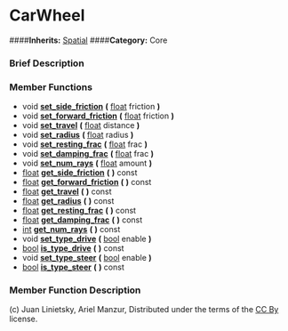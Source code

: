 #  CarWheel  
####**Inherits:** [Spatial](class_spatial)
####**Category:** Core

###  Brief Description  


###  Member Functions 
  * void  **[set&#95;side&#95;friction](#set_side_friction)**  **(** [float](class_float) friction  **)**
  * void  **[set&#95;forward&#95;friction](#set_forward_friction)**  **(** [float](class_float) friction  **)**
  * void  **[set&#95;travel](#set_travel)**  **(** [float](class_float) distance  **)**
  * void  **[set&#95;radius](#set_radius)**  **(** [float](class_float) radius  **)**
  * void  **[set&#95;resting&#95;frac](#set_resting_frac)**  **(** [float](class_float) frac  **)**
  * void  **[set&#95;damping&#95;frac](#set_damping_frac)**  **(** [float](class_float) frac  **)**
  * void  **[set&#95;num&#95;rays](#set_num_rays)**  **(** [float](class_float) amount  **)**
  * [float](class_float)  **[get&#95;side&#95;friction](#get_side_friction)**  **(** **)** const
  * [float](class_float)  **[get&#95;forward&#95;friction](#get_forward_friction)**  **(** **)** const
  * [float](class_float)  **[get&#95;travel](#get_travel)**  **(** **)** const
  * [float](class_float)  **[get&#95;radius](#get_radius)**  **(** **)** const
  * [float](class_float)  **[get&#95;resting&#95;frac](#get_resting_frac)**  **(** **)** const
  * [float](class_float)  **[get&#95;damping&#95;frac](#get_damping_frac)**  **(** **)** const
  * [int](class_int)  **[get&#95;num&#95;rays](#get_num_rays)**  **(** **)** const
  * void  **[set&#95;type&#95;drive](#set_type_drive)**  **(** [bool](class_bool) enable  **)**
  * [bool](class_bool)  **[is&#95;type&#95;drive](#is_type_drive)**  **(** **)** const
  * void  **[set&#95;type&#95;steer](#set_type_steer)**  **(** [bool](class_bool) enable  **)**
  * [bool](class_bool)  **[is&#95;type&#95;steer](#is_type_steer)**  **(** **)** const

###  Member Function Description  


(c) Juan Linietsky, Ariel Manzur, Distributed under the terms of the [CC By](https://creativecommons.org/licenses/by/3.0/legalcode) license.
